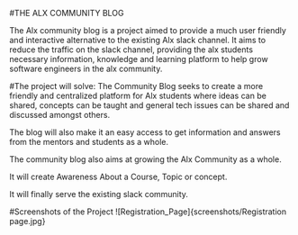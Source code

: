 #THE ALX COMMUNITY BLOG

The Alx community blog is a project aimed to provide a much user friendly and interactive alternative to the existing Alx slack channel. It aims to reduce the traffic on the slack channel, providing the alx students necessary information, knowledge and learning platform to help grow software engineers in the alx community.

#The project will solve:
The Community Blog seeks to create a more friendly and centralized platform for Alx students where ideas can be shared, concepts can be taught and general tech issues can be shared and discussed amongst others.

The blog will also make it an easy access to get information and answers from the mentors and students as a whole.

The community blog also aims at growing the Alx Community as a whole.

It will create Awareness About a Course, Topic or concept.

It will finally serve the existing slack community.


#Screenshots of the Project
![Registration_Page]{screenshots/Registration page.jpg}
